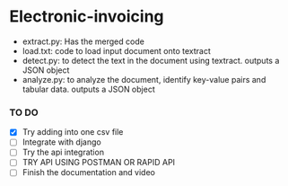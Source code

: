 # Electronic-invoicing
- extract.py: Has the merged code 
- load.txt: code to load input document onto textract
- detect.py: to detect the text in the document using textract. outputs a JSON object
- analyze.py: to analyze the document, identify key-value pairs and tabular data. outputs a JSON object
### TO DO
- [x] Try adding into one csv file
- [ ] Integrate with django
- [ ] Try the api integration
- [ ] TRY API USING POSTMAN OR RAPID API
- [ ] Finish the documentation and video
